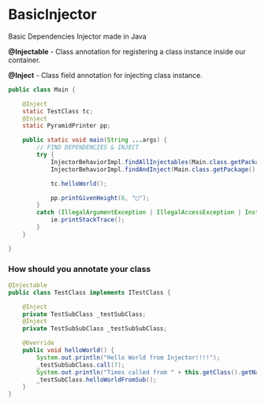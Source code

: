 # BasicInjector
Basic Dependencies Injector made in Java

**@Injectable** - Class annotation for registering a class instance inside our container.

**@Inject** - Class field annotation for injecting class instance.

```Java
public class Main {

    @Inject
    static TestClass tc;
    @Inject
    static PyramidPrinter pp;

    public static void main(String ...args) {
        // FIND DEPENDENCIES & INJECT
        try {
            InjectorBehaviorImpl.findAllInjectables(Main.class.getPackage().getName()); //Scan Injectables
            InjectorBehaviorImpl.findAndInject(Main.class.getPackage().getName()); //Scan Injects, then inject dependencies

            tc.helloWorld();

            pp.printGivenHeight(6, "□");
        }
        catch (IllegalArgumentException | IllegalAccessException | InstantiationException ie) {
            ie.printStackTrace();
        }
    }

}
```
### How should you annotate your class
```Java
@Injectable
public class TestClass implements ITestClass {

    @Inject
    private TestSubClass _testSubClass;
    @Inject
    private TestSubSubClass _testSubSubClass;

    @Override
    public void helloWorld() {
        System.out.println("Hello World from Injector!!!!");
        _testSubSubClass.call(7);
        System.out.println("Times called from " + this.getClass().getName() + ": " + _testSubSubClass.getTimesCalled());
        _testSubClass.helloWorldFromSub();
    }
}

```
